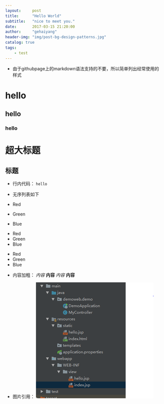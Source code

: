 ```yaml
---
layout:     post
title:      "Hello World"
subtitle:   "nice to meet you."
date:       2017-03-15 21:20:00
author:     "gehaiyang"
header-img: "img/post-bg-design-patterns.jpg"
catalog: true
tags:
    - test
---
```

* 由于githubpage上的markdown语法支持的不要，所以简单列出经常使用的样式
# hello
## hello
### hello

超大标题
===

标题
---

* 行内代码：
`hello`

* 无序列表如下
* Red
* Green
* Blue

- Red
- Green
- Blue

+ Red
+ Green
+ Blue

* 内容加粗：
*内容*
**内容**
_内容_
__内容__

* 图片引用：
![这是张图片](/img/book/pringbootweb.png)